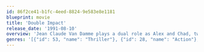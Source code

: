 ```yaml
---
id: 86f2ce41-b1fc-4eed-8824-9e583e8e1181
blueprint: movie
title: 'Double Impact'
release_date: '1991-08-10'
overview: 'Jean Claude Van Damme plays a dual role as Alex and Chad, twins separated at the death of their parents. Chad is raised by a family retainer in Paris, Alex becomes a petty crook in Hong Kong. Seeing a picture of Alex, Chad rejoins him and convinces him that his rival in Hong Kong is also the man who killed their parents. Alex is suspicious of Chad, especially when it comes to his girlfriend.'
genres: '[{"id": 53, "name": "Thriller"}, {"id": 28, "name": "Action"}, {"id": 80, "name": "Crime"}, {"id": 18, "name": "Drama"}]'
---
```

